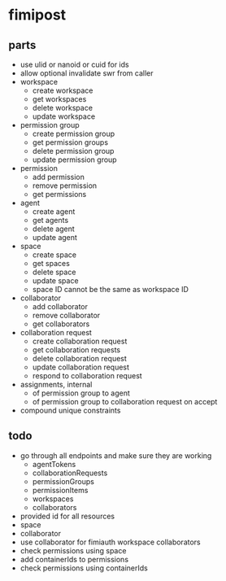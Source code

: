 # fimipost

## parts

- use ulid or nanoid or cuid for ids
- allow optional invalidate swr from caller
- workspace
  - create workspace
  - get workspaces
  - delete workspace
  - update workspace
- permission group
  - create permission group
  - get permission groups
  - delete permission group
  - update permission group
- permission
  - add permission
  - remove permission
  - get permissions
- agent
  - create agent
  - get agents
  - delete agent
  - update agent
- space
  - create space
  - get spaces
  - delete space
  - update space
  - space ID cannot be the same as workspace ID
- collaborator
  - add collaborator
  - remove collaborator
  - get collaborators
- collaboration request
  - create collaboration request
  - get collaboration requests
  - delete collaboration request
  - update collaboration request
  - respond to collaboration request
- assignments, internal
  - of permission group to agent
  - of permission group to collaboration request on accept
- compound unique constraints

## todo

- go through all endpoints and make sure they are working
  - agentTokens
  - collaborationRequests
  - permissionGroups
  - permissionItems
  - workspaces
  - collaborators
- provided id for all resources
- space
- collaborator
- use collaborator for fimiauth workspace collaborators
- check permissions using space
- add containerIds to permissions
- check permissions using containerIds
